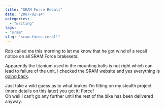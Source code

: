 ```yaml
---
title: "SRAM Force Recall"
date: "2007-02-14"
categories: 
  - "writing"
tags:
- "sram"
slug: "sram-force-recall"
---
```


Rob called me this morning to let me know that he got wind of a recall notice on all SRAM Force brakesets.

Apparently the titanium used in the mounting bolts is not right which can lead to failure of the unit, I checked the SRAM website and yes everything is [going back][1].

Just take a wild guess as to what brakes I’m fitting on my stealth project (more details on this later) you got it; Force!  
Oh well I can’t go any further until the rest of the bike has been delivered anyway.

[1]:	https://www.sram.com/en/newsandevents/racingnews.php?newsID=577bcc914f9e55d5e4e4f82f9f00e7d4